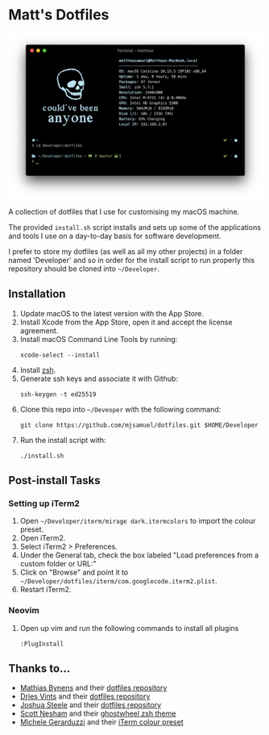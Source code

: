 # Matt's Dotfiles

<img src="/images/screenshot.png"/>

A collection of dotfiles that I use for customising my macOS machine.

The provided `install.sh` script installs and sets up some of the applications and tools I use on a day-to-day basis for software development.

I prefer to store my dotfiles (as well as all my other projects) in a folder named 'Developer' and so in order for the install script to run properly this repository should be cloned into `~/Developer`.

## Installation

1. Update macOS to the latest version with the App Store.
2. Install Xcode from the App Store, open it and accept the license agreement.
3. Install macOS Command Line Tools by running:
   ```
   xcode-select --install
   ```
4. Install [zsh](https://github.com/robbyrussell/oh-my-zsh#getting-started).
5. Generate ssh keys and associate it with Github:
   ```
   ssh-keygen -t ed25519
   ```
6. Clone this repo into `~/Deveoper` with the following command:
   ```
   git clone https://github.com/mjsamuel/dotfiles.git $HOME/Developer
   ```
7. Run the install script with:
   ```
   ./install.sh
   ```

## Post-install Tasks

### Setting up iTerm2

1. Open `~/Developer/iterm/mirage dark.itermcolors` to import the colour preset.
2. Open iTerm2.
3. Select iTerm2 > Preferences.
4. Under the General tab, check the box labeled "Load preferences from a custom folder or URL:"
5. Click on "Browse" and point it to `~/Developer/dotfiles/iterm/com.googlecode.iterm2.plist`.
6. Restart iTerm2.

### Neovim

1. Open up vim and run the following commands to install all plugins
   ```
   :PlugInstall
   ```

## Thanks to...

- [Mathias Bynens](https://github.com/mathiasbynens) and their [dotfiles repository](https://github.com/mathiasbynens/dotfiles)
- [Dries Vints](https://github.com/driesvints) and their [dotfiles repository](https://github.com/driesvints/dotfiles)
- [Joshua Steele](https://github.com/joshukraine) and their [dotfiles repository](https://github.com/joshukraine/dotfiles#installation)
- [Scott Nesham](https://github.com/sevenfoxes) and their [ghostwheel zsh theme](https://github.com/Powerlevel9k/powerlevel9k/wiki/Show-Off-Your-Config#ghostwheel)
- [Michele Gerarduzzi](https://github.com/michelegera) and their [iTerm colour preset](https://github.com/michelegera/iterm2-ayu-mirage)
